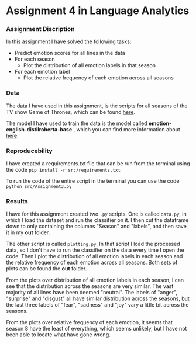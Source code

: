 # Assignment 4 in Language Analytics

### Assignment Discription
In this assignment I have solved the following tasks:
- Predict emotion scores for all lines in the data
- For each season
    - Plot the distribution of all emotion labels in that season
- For each emotion label
    - Plot the relative frequency of each emotion across all seasons

### Data
The data I have used in this assignment, is the scripts for all seasons of the TV show Game of Thrones, which can be found [here](https://www.kaggle.com/datasets/albenft/game-of-thrones-script-all-seasons).

The model I have used to train the data is the model called **emotion-english-distilroberta-base** , which you can find more information about [here](https://huggingface.co/j-hartmann/emotion-english-distilroberta-base).

### Reproducebility 
I have created a requirements.txt file that can be run from the terminal using the code ```pip install -r src/requirements.txt```

To run the code of the entire script in the terminal you can use the code ```python src/Assignment3.py```

### Results
I have for this assignment created two ```.py``` scripts. One is called ```data.py```, in which I load the dataset and run the classifier on it. I then cut the dataframe down to only containing the columns "Season" and "labels", and then save it in my **out** folder.

The other script is called ```plotting.py```. In that script I load the processed data, so I don't have to run the classifier on the data every time I open the code. Then I plot the distribution of all emotion labels in each season and the relative frequency of each emotion across all seasons. Both sets of plots can be found the **out** folder.

From the plots over distribution of all emotion labels in each season, I can see that the distribution across the seasons are very similar. The vast majority of all lines have been deemed "neutral". The labels of "anger", "surprise" and "disgust" all have similar distribution across the seasons, but the last three labels of "fear", "sadness" and "joy" vary a little bit across the seasons.

From the plots over relative frequency of each emotion, it seems that season 8 have the least of everything, which seems unlikely, but I have not been able to locate what have gone wrong.